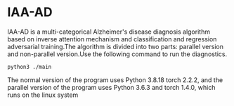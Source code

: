 # IAA-AD
IAA-AD is a multi-categorical Alzheimer's disease diagnosis algorithm based on inverse attention mechanism and classification and regression adversarial training.The algorithm is divided into two parts: parallel version and non-parallel version.Use the following command to run the diagnostics.
```
python3 ./main
```
The normal version of the program uses Python 3.8.18 torch 2.2.2, and the parallel version of the program uses Python 3.6.3 and torch 1.4.0, which runs on the linux system
